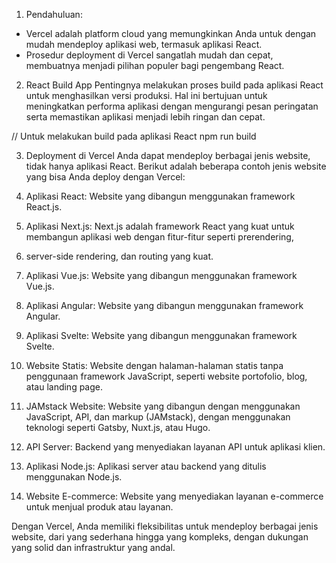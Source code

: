 1. Pendahuluan:
- Vercel adalah platform cloud yang memungkinkan Anda untuk dengan mudah mendeploy aplikasi web, termasuk aplikasi React.
- Prosedur deployment di Vercel sangatlah mudah dan cepat, membuatnya menjadi pilihan populer bagi pengembang React.

2. React Build App
Pentingnya melakukan proses build pada aplikasi React untuk menghasilkan versi produksi. Hal ini bertujuan untuk meningkatkan performa aplikasi dengan mengurangi pesan peringatan serta memastikan aplikasi menjadi lebih ringan dan cepat.

// Untuk melakukan build pada aplikasi React
npm run build

3. Deployment
di Vercel Anda dapat mendeploy berbagai jenis website, tidak hanya aplikasi React. Berikut adalah beberapa contoh jenis website yang bisa Anda deploy dengan Vercel:

1. Aplikasi React: Website yang dibangun menggunakan framework React.js.
2. Aplikasi Next.js: Next.js adalah framework React yang kuat untuk membangun aplikasi web dengan fitur-fitur seperti prerendering, 
3. server-side rendering, dan routing yang kuat.
4. Aplikasi Vue.js: Website yang dibangun menggunakan framework Vue.js.
5. Aplikasi Angular: Website yang dibangun menggunakan framework Angular.
6. Aplikasi Svelte: Website yang dibangun menggunakan framework Svelte.
7. Website Statis: Website dengan halaman-halaman statis tanpa penggunaan framework JavaScript, seperti website portofolio, blog, atau landing page.
8. JAMstack Website: Website yang dibangun dengan menggunakan JavaScript, API, dan markup (JAMstack), dengan menggunakan teknologi seperti Gatsby, Nuxt.js, atau Hugo.
9. API Server: Backend yang menyediakan layanan API untuk aplikasi klien.
10. Aplikasi Node.js: Aplikasi server atau backend yang ditulis menggunakan Node.js.
11. Website E-commerce: Website yang menyediakan layanan e-commerce untuk menjual produk atau layanan.

Dengan Vercel, Anda memiliki fleksibilitas untuk mendeploy berbagai jenis website, dari yang sederhana hingga yang kompleks, dengan dukungan yang solid dan infrastruktur yang andal.